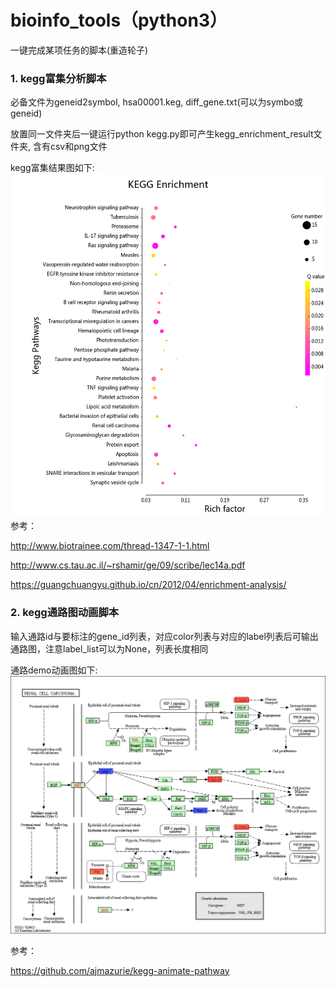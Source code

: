 # bioinfo_tools（python3）
一键完成某项任务的脚本(重造轮子)

### 1. kegg富集分析脚本

必备文件为geneid2symbol, hsa00001.keg, diff_gene.txt(可以为symbo或geneid)

放置同一文件夹后一键运行python kegg.py即可产生kegg_enrichment_result文件夹, 含有csv和png文件

kegg富集结果图如下:![富集结果](https://raw.githubusercontent.com/x2yline/bioinfo_tools/master/kegg/kegg_enrichment_result/enrichment.png)
参考：

http://www.biotrainee.com/thread-1347-1-1.html

http://www.cs.tau.ac.il/~rshamir/ge/09/scribe/lec14a.pdf

https://guangchuangyu.github.io/cn/2012/04/enrichment-analysis/

### 2. kegg通路图动画脚本

输入通路id与要标注的gene_id列表，对应color列表与对应的label列表后可输出通路图，注意label_list可以为None，列表长度相同

通路demo动画图如下:![通路图](https://raw.githubusercontent.com/x2yline/bioinfo_tools/master/kegg_animation/hsa05211.gif)

参考：

https://github.com/ajmazurie/kegg-animate-pathway
